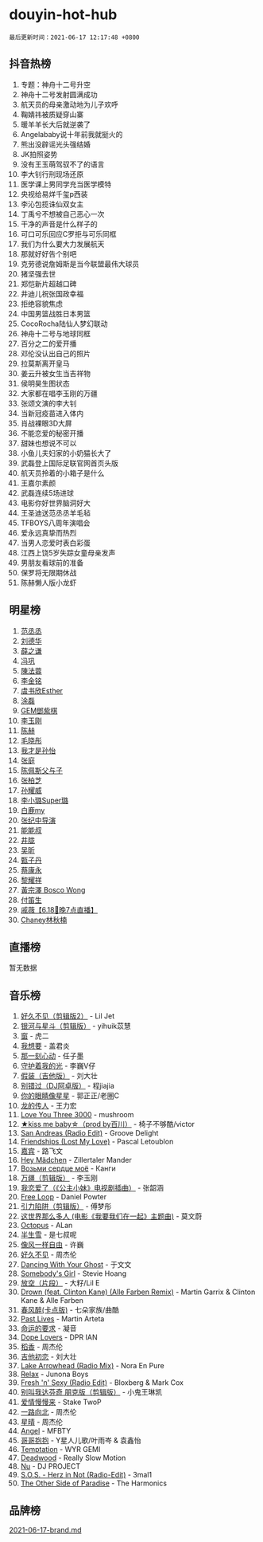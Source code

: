 # douyin-hot-hub

`最后更新时间：2021-06-17 12:17:48 +0800`

## 抖音热榜

1. 专题：神舟十二号升空
1. 神舟十二号发射圆满成功
1. 航天员的母亲激动地为儿子欢呼
1. 鞠婧祎被质疑穿山寨
1. 暖羊羊长大后就逆袭了
1. Angelababy说十年前我就挺火的
1. 熊出没辟谣光头强结婚
1. JK拍照姿势
1. 没有王玉萌驾驭不了的语言
1. 李大钊行刑现场还原
1. 医学课上男同学充当医学模特
1. 央视给易烊千玺p西装
1. 李沁包揽诛仙双女主
1. 丁禹兮不想被自己恶心一次
1. 干净的声音是什么样子的
1. 可口可乐回应C罗拒与可乐同框
1. 我们为什么要大力发展航天
1. 那就好好告个别吧
1. 克劳德说詹姆斯是当今联盟最伟大球员
1. 猪坚强去世
1. 郑恺新片超越口碑
1. 井迪儿祝张国政幸福
1. 拒绝容貌焦虑
1. 中国男篮战胜日本男篮
1. CocoRocha陆仙人梦幻联动
1. 神舟十二号与地球同框
1. 百分之二的爱开播
1. 邓伦没认出自己的照片
1. 拉莫斯离开皇马
1. 姜云升被女生当吉祥物
1. 侯明昊生图状态
1. 大家都在唱李玉刚的万疆
1. 张颂文演的李大钊
1. 当新冠疫苗进入体内
1. 肖战裸眼3D大屏
1. 不能恋爱的秘密开播
1. 甜妹也想说不可以
1. 小鱼儿夫妇家的小奶猫长大了
1. 武磊登上国际足联官网首页头版
1. 航天员拎着的小箱子是什么
1. 王嘉尔素颜
1. 武磊连续5场进球
1. 电影你好世界脑洞好大
1. 王圣迪送范丞丞羊毛毡
1. TFBOYS八周年演唱会
1. 爱永远真挚而热烈
1. 当男人恋爱时表白彩蛋
1. 江西上饶5岁失踪女童母亲发声
1. 男朋友看球前的准备
1. 保罗将无限期休战
1. 陈赫懒人版小龙虾

## 明星榜

1. [范丞丞](https://www.iesdouyin.com/share/user/84676974127?sec_uid=MS4wLjABAAAAUjUKcJRbIv3_BqE-RY2WGfOyy2Adn8AYjgLOIwm5WUI)
1. [刘德华](https://www.iesdouyin.com/share/user/562575903556992?sec_uid=MS4wLjABAAAAU7ibxriLF-GSBF5QKa1Op9hxcMAPVmzmXwXqqvMfrhs)
1. [薛之谦](https://www.iesdouyin.com/share/user/96392803790?sec_uid=MS4wLjABAAAAV9gNIy6uaO24sU0-g3Uz_kxHqIRYQrKqDXtLSBtsm5E)
1. [冯巩](https://www.iesdouyin.com/share/user/1991933892508967?sec_uid=MS4wLjABAAAAh6tcornHHqhS6WdOvMvMJEsuMOgUjRpggx3BIBW6BFVVnSS2Gi3fahxR_Kkp1VY-)
1. [陳法蓉](https://www.iesdouyin.com/share/user/3452101883332871?sec_uid=MS4wLjABAAAAXdPTP_kTafD1E5mtNe3b5wReSsWlPiSLu3LUXf-KLXap4MnAY_cmO4Z17ciceETk)
1. [李金铭](https://www.iesdouyin.com/share/user/2897954945654360?sec_uid=MS4wLjABAAAA_1OiHbgncZo7y3QNgqspLoWfOAkIAZlDjvycKoUNkARfEh1Cxdw_Yfd6mE8kSFZB)
1. [虞书欣Esther](https://www.iesdouyin.com/share/user/58992931898?sec_uid=MS4wLjABAAAACB3y_Ok2UZ8n8TwuDGBA3pKrO3ptAbbVZXz6BG-qGfI)
1. [涂磊](https://www.iesdouyin.com/share/user/58078054954?sec_uid=MS4wLjABAAAAyj9GWtEMNtvyynBb2MaVe_nWeq0fkomuURHCHelaSAA)
1. [GEM鄧紫棋](https://www.iesdouyin.com/share/user/85089670734?sec_uid=MS4wLjABAAAAh7MdVA-UbMYLeO3_zhA_Z-Mrkh8cDwBCU_qQqucnrFE)
1. [李玉刚](https://www.iesdouyin.com/share/user/93070705572?sec_uid=MS4wLjABAAAAaBcrUUGVhBDfPtBa4D6qQKc6XpvAxii-ImVWyNZJJOQ)
1. [陈赫](https://www.iesdouyin.com/share/user/84990209480?sec_uid=MS4wLjABAAAAAEtO1dCIZvj4VWbLU4Xce7DgVgsKNMNu88eNR2c2LtY)
1. [毛晓彤](https://www.iesdouyin.com/share/user/63685564960?sec_uid=MS4wLjABAAAALTVw6qP34qqsNJ6xqN6jRRkJ78edpGiaIw-YeZGDvTk)
1. [我才是孙怡](https://www.iesdouyin.com/share/user/84911283426?sec_uid=MS4wLjABAAAAfn32ij5ZB2c6LTBAjgCdFHB1sUfcT2hSwjTJZnGyqsk)
1. [张庭](https://www.iesdouyin.com/share/user/98282802298?sec_uid=MS4wLjABAAAAmvx03_4dmvU4IouLcpVqVvabF3rgKym0WjOjLoVqPos)
1. [陈佩斯父与子](https://www.iesdouyin.com/share/user/97117915687?sec_uid=MS4wLjABAAAAhsi-e3XXzqPPcOzEClkEna2LOeKP8aENLueuQHDlC_M)
1. [张柏芝](https://www.iesdouyin.com/share/user/83204842726829?sec_uid=MS4wLjABAAAAak8ElxZLmBZk6jessKl6pA3KEpkijlAr_Wdci_9DKXg)
1. [孙耀威](https://www.iesdouyin.com/share/user/94517847754?sec_uid=MS4wLjABAAAAzFwssMnR_vWRnQp8fDzOm3iXLpW3OuD2Hm13DotkCi0)
1. [李小璐Super璐](https://www.iesdouyin.com/share/user/104682176689?sec_uid=MS4wLjABAAAAMpKkN60Qjn0DDrJfJFk5VDFak61mzKVElnjN_IAEsPw)
1. [白鹿my](https://www.iesdouyin.com/share/user/67262082771?sec_uid=MS4wLjABAAAAORCDztC7TcHbBDZ4e6JwLx6CfMzl-OIOLx6YKrcIA-U)
1. [张纪中导演](https://www.iesdouyin.com/share/user/4050243636962300?sec_uid=MS4wLjABAAAASJVEisuWb4bL4D4WkmZqoqAYfSSyMQh2nZAYllrO1tqDMGdbeUQTZXN-9ti5-HpD)
1. [能能叔](https://www.iesdouyin.com/share/user/108224693597?sec_uid=MS4wLjABAAAAm-zGM9ZDfZQv9P9g7GnWq6tM-U-Z4JyrBF9ZHLS86Us)
1. [井胧](https://www.iesdouyin.com/share/user/63549369776?sec_uid=MS4wLjABAAAAtHOKxQzNOxt41hqO4w6tAPHyzSbDbF6hpKS0kI425i0)
1. [吴昕](https://www.iesdouyin.com/share/user/105927636273?sec_uid=MS4wLjABAAAA8ni5lQuJryyaJT-FXiSWshY8w7aVmK8o_1sGw_bcr2o)
1. [甄子丹](https://www.iesdouyin.com/share/user/92629978001?sec_uid=MS4wLjABAAAAwMRfECTfXHnCWSnMpk2F0GL14oKsUFzL7XE5pUPiUiE)
1. [蔡康永](https://www.iesdouyin.com/share/user/135979998907080?sec_uid=MS4wLjABAAAAfVrx58OjQSk3lzOoMZCbcvNOLX12dGyiaA8jiwfHiHw)
1. [黎耀祥](https://www.iesdouyin.com/share/user/4362502937254755?sec_uid=MS4wLjABAAAAxoIoW4LB_8OPtanFln2fGhiO9JAP5WOfu5cyDP0-Ez99yUtW4mf-UavtCeGs3PDF)
1. [黃宗澤 Bosco Wong](https://www.iesdouyin.com/share/user/109005851483?sec_uid=MS4wLjABAAAAwuLTE3IsuXJHEaDn94TpEahgjCmnjvFAHYtvYZwy9CA)
1. [付笛生](https://www.iesdouyin.com/share/user/99023647402?sec_uid=MS4wLjABAAAADAwXpLOnyU_mRZe42q9AppqeRI6Fs5X768ElguyZMBg)
1. [戚薇【6.18🎀晚7点直播】](https://www.iesdouyin.com/share/user/3830331655328956?sec_uid=MS4wLjABAAAA7Ia3BHT9Xu9dYextcGY2fNHiGP7P6dw2GaaRFM1OhAqCB86rTdktFBo5v9I_ftCA)
1. [Chaney林秋楠](https://www.iesdouyin.com/share/user/61968643411?sec_uid=MS4wLjABAAAAzfvt-0YMEVMUDc73nEDUA4JHgD8NPU6LEI1gcDx8nLI)

## 直播榜

暂无数据

## 音乐榜

1. [好久不见（剪辑版2）]() - Lil Jet
1. [银河与星斗（剪辑版）]() - yihuik苡慧
1. [窗](https://sf3-cdn-tos.douyinstatic.com/obj/tos-cn-ve-2774/269c983db11f449ca8ec78006d207f24) - 虎二
1. [我想要]() - 盖君炎
1. [那一刻心动](https://sf6-cdn-tos.douyinstatic.com/obj/tos-cn-ve-2774/4c0ed00133e3439592b4741c72acc6f3) - 任子墨
1. [守护着我的光]() - 李巍V仔
1. [假装（吉他版）](https://sf3-cdn-tos.douyinstatic.com/obj/tos-cn-ve-2774/3e1d4774b8e64977aaec60c991369e0d) - 刘大壮
1. [别错过（DJ阿卓版）]() - 程jiajia
1. [你的眼睛像星星]() - 郭正正/老圈C
1. [龙的传人](https://sf3-cdn-tos.douyinstatic.com/obj/tos-cn-ve-2774/3624653f56684f03b6292e3e5b568091) - 王力宏
1. [Love You Three 3000](https://sf3-cdn-tos.douyinstatic.com/obj/tos-cn-ve-2774/14c3499904284ba2b10ceccd92d1db62) - mushroom
1. [★kiss me baby☆（prod by百川）](https://sf3-cdn-tos.douyinstatic.com/obj/tos-cn-ve-2774/1ee7e93c39804ac493a60daa3d9ded65) - 椅子不够酷/victor
1. [San Andreas (Radio Edit)](https://sf3-cdn-tos.douyinstatic.com/obj/tos-cn-ve-2774/edcfd04425e8418cbc76b04fdaac57a2) - Groove Delight
1. [Friendships (Lost My Love)](https://sf3-cdn-tos.douyinstatic.com/obj/tos-cn-ve-2774/fbb4419b0f874a3c9e518aabc35a8495) - Pascal Letoublon
1. [嘉宾]() - 路飞文
1. [Hey Mädchen]() - Zillertaler Mander
1. [Возьми сердце моё](https://sf6-cdn-tos.douyinstatic.com/obj/tos-cn-ve-2774/5a875c655397489ea4c5ee20908b536e) - Канги
1. [万疆（剪辑版）](https://sf3-cdn-tos.douyinstatic.com/obj/tos-cn-ve-2774/59f5b22062174b639df7640423f84460) - 李玉刚
1. [我恋爱了（《公主小妹》电视剧插曲）]() - 张韶涵
1. [Free Loop](https://sf3-cdn-tos.douyinstatic.com/obj/tos-cn-ve-2774/6bf7cbdca7a54b26983694a314531bd4) - Daniel Powter
1. [引力陷阱（剪辑版）]() - 傅梦彤
1. [这世界那么多人 (电影《我要我们在一起》主题曲)]() - 莫文蔚
1. [Octopus](https://sf6-cdn-tos.douyinstatic.com/obj/tos-cn-ve-2774/3c6b904c04d34b48837782a3563d6679) - ALan
1. [半生雪]() - 是七叔呢
1. [像风一样自由](https://sf6-cdn-tos.douyinstatic.com/obj/tos-cn-ve-2774/4769ac21012d4458b1837d8c627db4e1) - 许巍
1. [好久不见]() - 周杰伦
1. [Dancing With Your Ghost]() - 于文文
1. [Somebody's Girl](https://sf6-cdn-tos.douyinstatic.com/obj/tos-cn-ve-2774/5d55c9d08b73474fbac192a70d799c1f) - Stevie Hoang
1. [放空（片段）]() - 大籽/Lil E
1. [Drown (feat. Clinton Kane) (Alle Farben Remix)](https://sf3-cdn-tos.douyinstatic.com/obj/tos-cn-ve-2774/62db4107a5a24443a49ba989cba509c2) - Martin Garrix & Clinton Kane & Alle Farben
1. [春风醉(卡点版)]() - 七朵家族/曲酷
1. [Past Lives](https://sf6-cdn-tos.douyinstatic.com/obj/tos-cn-ve-2774/201a624b4b4f47d4ac8c895a2c7aeb32) - Martin Arteta
1. [命运的要求]() - 凝音
1. [Dope Lovers](https://sf3-cdn-tos.douyinstatic.com/obj/tos-cn-ve-2774/c5cdee0e57544fe8983e5169c9a108f8) - DPR IAN
1. [稻香]() - 周杰伦
1. [吉他初恋](https://sf3-cdn-tos.douyinstatic.com/obj/tos-cn-ve-2774/2b50aa97a4d34f55b12f9ae0a4279a4b) - 刘大壮
1. [Lake Arrowhead (Radio Mix)](https://sf3-cdn-tos.douyinstatic.com/obj/tos-cn-ve-2774/15688b46e76e4ad781edb69e01286786) - Nora En Pure
1. [Relax](https://sf3-cdn-tos.douyinstatic.com/obj/tos-cn-ve-2774/705b1b15c1974b60801e790020774bf6) - Junona Boys
1. [Fresh 'n' Sexy (Radio Edit)](https://sf6-cdn-tos.douyinstatic.com/obj/tos-cn-ve-2774/67e3b757491c49cfa9e23a6c36aca1e2) - Bloxberg & Mark Cox
1. [别叫我达芬奇 朋克版（剪辑版）](https://sf6-cdn-tos.douyinstatic.com/obj/tos-cn-ve-2774/87b71986feac44c588cbad1b62bb1637) - 小鬼王琳凯
1. [爱情慢慢来](https://sf6-cdn-tos.douyinstatic.com/obj/tos-cn-ve-2774/28c7f5aba8f24e70a45e8db8c3fce8a2) - Stake TwoP
1. [一路向北]() - 周杰伦
1. [星晴]() - 周杰伦
1. [Angel](https://sf6-cdn-tos.douyinstatic.com/obj/tos-cn-ve-2774/bda079ec512749f5b741bd538e0101fa) - MFBTY
1. [哥哥抱抱]() - Y星人儿歌/叶雨岑 & 袁鑫怡
1. [Temptation](https://sf3-cdn-tos.douyinstatic.com/obj/tos-cn-ve-2774/9971b407619a4cb0bb258f978cf31b75) - WYR GEMI
1. [Deadwood](https://sf3-cdn-tos.douyinstatic.com/obj/tos-cn-ve-2774/882e84b7e9614929a7c18eb14ac746ca) - Really Slow Motion
1. [Nu](https://sf3-cdn-tos.douyinstatic.com/obj/tos-cn-ve-2774/227381bfae98439fb2c618592116fafe) - DJ PROJECT
1. [S.O.S. - Herz in Not (Radio-Edit)](https://sf6-cdn-tos.douyinstatic.com/obj/tos-cn-ve-2774/7924ddf733ef43429b2541f623b44a3c) - 3mal1
1. [The Other Side of Paradise](https://sf3-cdn-tos.douyinstatic.com/obj/tos-cn-ve-2774/b7de402e567249818fee08503a86609c) - The Harmonics

## 品牌榜

[2021-06-17-brand.md](2021-06-17-brand.md)
